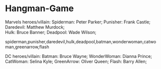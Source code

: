 # Hangman-Game

Marvels heroes/villain: 
Spiderman:			Peter Parker;
Punisher:			Frank Castle;
Daredevil:			Matthew Murdock;  
Hulk:				Bruce Banner;
Deadpool:			Wade Wilson;

spiderman,punisher,daredevil,hulk,deadpool,batman,wonderwoman,catwoman,greenarrow,flash
	
DC heroes/villain:
Batman:			Bruce Wayne;
WonderWoman:	Dianna Prince;
CatWoman:		Selina Kyle;
GreenArrow:		Oliver Queen;
Flash:			Barry Allen;
	




